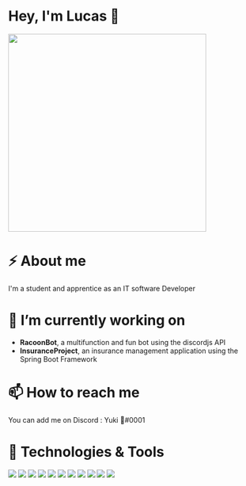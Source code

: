 # Hey, I'm Lucas 👋

<img height="400px" src="https://repository-images.githubusercontent.com/302617083/fb5cbc00-0a67-11eb-9c37-3f829f3f7382">

# ⚡ About me

I'm a student and apprentice as an IT software Developer 

# 🔭 I’m currently working on 

- **RacoonBot**, a multifunction and fun bot using the discordjs API
- **InsuranceProject**, an insurance management application using the Spring Boot Framework

# 📫 How to reach me

You can add me on Discord : Yuki 🐺#0001

# 🔧 Technologies & Tools

![](https://img.shields.io/badge/Code-HTML-69FF96?logo=html5)
![](https://img.shields.io/badge/Code-CSS-69FF96?logo=css3)
![](https://img.shields.io/badge/Code-Javascript-69FF96?logo=javascript)
![](https://img.shields.io/badge/Code-PHP-69FF96?logo=php)
![](https://img.shields.io/badge/Code-CSharp-69FF96?logo=c%20sharp)
![](https://img.shields.io/badge/IDE-IntelliJ%20IDEA-69FF96?logo=IntelliJ%20IDEA)
![](https://img.shields.io/badge/IDE-PhpStorm-69FF96?logo=phpstorm)
![](https://img.shields.io/badge/IDE-Visual%20Studio%20Code-69FF96?logo=Visual%20Studio%20code)
![](https://img.shields.io/badge/IDE-Visual%20Studio%202019-69FF96?logo=Visual%20Studio)
![](https://img.shields.io/badge/Cloud%20Hosting-Microsoft%20Azure-69FF96?logo=Microsoft%20azure)
![](https://img.shields.io/badge/Cloud%20Hosting-Amazon%20Web%20Services-69FF96?logo=amazon%20aws)
